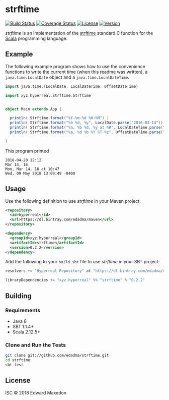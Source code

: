 strftime
========

[![Build Status](https://www.travis-ci.org/edadma/strftime.svg?branch=master)](https://www.travis-ci.org/edadma/strftime)
[![Coverage Status](https://coveralls.io/repos/github/edadma/strftime/badge.svg?branch=master)](https://coveralls.io/github/edadma/strftime?branch=master)
[![License](https://img.shields.io/badge/license-ISC-blue.svg)](https://opensource.org/licenses/ISC)
[![Version](https://img.shields.io/badge/latest_release-v0.2.2-orange.svg)](https://github.com/edadma/strftime/releases/tag/v0.2.2)

*strftime* is an implementation of the [strftime](http://pubs.opengroup.org/onlinepubs/009695399/functions/strftime.html) standard C function for the [Scala](http://scala-lang.org) programming language.


Example
-------

The following example program shows how to use the convenience functions to write the current time (when this readme was written), a `java.time.LocalDate` object and a `java.time.LocalDateTime`.

```scala
import java.time.{LocalDate, LocalDateTime, OffsetDateTime}

import xyz.hyperreal.strftime.Strftime


object Main extends App {

  println( Strftime.format("%Y-%m-%d %H:%M") )
  println( Strftime.format("%b %d, %y", LocalDate.parse("2016-03-14")) )
  println( Strftime.format("%a, %b %d, %y at %R", LocalDateTime.parse("2016-03-14T10:47")) )
  println( Strftime.format("%a, %d %b %Y %T %z", OffsetDateTime.parse("2018-05-09T13:09:49.721-04:00")) )

}
```

This program printed

    2018-04-20 12:12
    Mar 14, 16
    Mon, Mar 14, 16 at 10:47
    Wed, 09 May 2018 13:09:49 -0400

Usage
-----

Use the following definition to use *strftime* in your Maven project:

```xml
<repository>
  <id>hyperreal</id>
  <url>https://dl.bintray.com/edadma/maven</url>
</repository>

<dependency>
  <groupId>xyz.hyperreal</groupId>
  <artifactId>strftime</artifactId>
  <version>0.2.2</version>
</dependency>
```

Add the following to your `build.sbt` file to use *strftime* in your SBT project:

```sbt
resolvers += "Hyperreal Repository" at "https://dl.bintray.com/edadma/maven"

libraryDependencies += "xyz.hyperreal" %% "strftime" % "0.2.2"
```


Building
--------

### Requirements

- Java 8
- SBT 1.1.4+
- Scala 2.12.5+

### Clone and Run the Tests

```bash
git clone git://github.com/edadma/strftime.git
cd strftime
sbt test
```

License
-------

ISC © 2018 Edward Maxedon